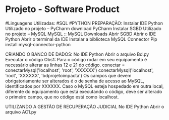 # Projeto - Software Product
 
#Linguagens Utilizadas:
	#SQL
	#PYTHON
PREPARAÇÃO:
Instalar IDE Python
	Utilizado no projeto – PyCharm
	download PyCharm
Instalar SGBD
	Utilizado no projeto – MySQL
	MySQL :: MySQL Downloads
Abrir SGBD
Abrir o IDE Python
	Abrir o terminal da IDE 
Instalar a biblioteca MySQL Connector
			Pip install mysql-connector-python

CRIANDO O BANCO DE DADOS:
No IDE Python
	Abrir o arquivo Bd.py
		Executar o código
		Obs1: Para o código rodar em seu equipamento é necessário alterar as linhas 12 e 21 do código.
conectar = conectarMysql('localhost', 'root', 'XXXXXX')
conectarMysql('localhost', 'root', 'XXXXXX', 'bdprojetoimpacta')
		Os campos que devem obrigatoriamente ser alterados é o de senha de acesso ao MySQL, identificados por XXXXXX.
		Caso o MySQL esteja hospedado em outra local, diferente do equipamento que está executando o código, deve ser alterado o primeiro campo, que no código está como localhost.

UTILIZANDO A GESTÃO DE RECUPERAÇÃO JUDICIAL
No IDE Python
	Abrir o arquivo AC1.py
